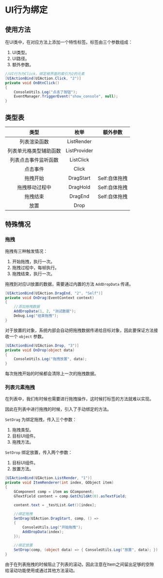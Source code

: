 # UI行为绑定

## 使用方法

在UI类中，在对应方法上添加一个特性标签。标签由三个参数组成：

1. UI类型。
2. UI路径。
3. 额外参数。

```C# 
//UI行为为Click，绑定根界面的索引为2的元素
[UIActionBind(UIAction.Click, "2")]
private void OnBtnClick()
{
    ConsoleUtils.Log("点击了按钮");
    EventManager.TriggerEvent("show_console", null);
}
```

## 类型表

|类型|枚举|额外参数|
|:-:|:-:|:-:|
|列表渲染函数|ListRender||
|列表单元格类型辅助函数|ListProvider||
|列表点击事件监听函数|ListClick||
|点击事件|Click||
|拖拽开始|DragStart|Self:自体拖拽|
|拖拽移动过程中|DragHold|Self:自体拖拽|
|拖拽结束|DragEnd|Self:自体拖拽|
|放置|Drop||

## 特殊情况

### 拖拽

拖拽有三种触发情况：

1. 开始拖拽，执行一次。
2. 拖拽过程中，每帧执行。
3. 拖拽结束，执行一次。

拖拽到对应UI放置的数据，需要通过内置的方法 `AddDropData` 传递。

```C# 
[UIActionBind(UIAction.DragEnd, "2", "Self")]
private void OnDrag(EventContext context)
{
    //添加拖拽数据
    AddDropData(1, 2, "测试数据");
    Debug.Log("结束拖拽");
}
```

对于放置的对象，系统内部会自动把拖拽数据传递给目标对象，因此要保证方法接收一个 `object` 参数。

```C# 
[UIActionBind(UIAction.Drop, "3")]
private void OnDrop(object data)
{
    ConsoleUtils.Log("拖拽放置", data);
}
```

每次拖拽开始的时候都会清除上一次的拖拽数据。

### 列表元素拖拽

在列表中，我们有时候也需要进行拖拽操作，这时候打标签的方法就难以实现。

因此在列表中进行拖拽的时候，引入了手动绑定的方法。

`SetDrag` 为绑定拖拽，传入三个参数：

1. 拖拽类型。
2. 目标UI组件。
3. 拖拽方法。

`SetDrop` 绑定放置，传入两个参数：

1. 目标UI组件。
2. 放置方法。

```C# 
[UIActionBind(UIAction.ListRender, "1")]
private void ItemRenderer(int index, GObject item)
{
    GComponent comp = item as GComponent;
    GTextField content = comp.GetChildAt(0).asTextField;

    content.text = _testList.Get()[index];

    //绑定拖拽
    SetDrag(UIAction.DragStart, comp, () =>
    {
        ConsoleUtils.Log("开始拖拽");
        AddDropData(index);
    });

    //绑定放置
    SetDrop(comp, (object data) => { ConsoleUtils.Log("放置", data); });
}
```

由于在列表拖拽的时候阻止了列表的滚动，因此注意在Item之间留出足够的空隙给滚动功能使用或通过其他方法滚动。